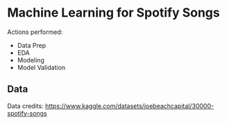 # Machine Learning for Spotify Songs
Actions performed:
- Data Prep
- EDA
- Modeling
- Model Validation

## Data
Data credits: https://www.kaggle.com/datasets/joebeachcapital/30000-spotify-songs
